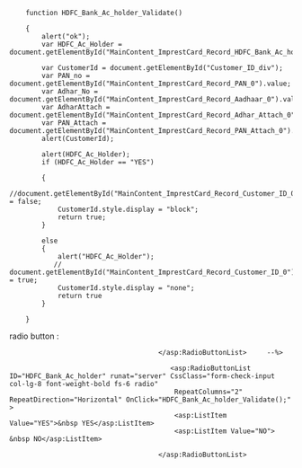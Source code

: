         function HDFC_Bank_Ac_holder_Validate()

        {
            alert("ok");
            var HDFC_Ac_Holder = document.getElementById("MainContent_ImprestCard_Record_HDFC_Bank_Ac_holder_0_0_0").value;
            
            var CustomerId = document.getElementById("Customer_ID_div");
            var PAN_no = document.getElementById("MainContent_ImprestCard_Record_PAN_0").value;
            var Adhar_No = document.getElementById("MainContent_ImprestCard_Record_Aadhaar_0").value;
            var AdharAttach = document.getElementById("MainContent_ImprestCard_Record_Adhar_Attach_0").file;
            var PAN_Attach = document.getElementById("MainContent_ImprestCard_Record_PAN_Attach_0").file;
            alert(CustomerId);
            
            alert(HDFC_Ac_Holder);
            if (HDFC_Ac_Holder == "YES")

            {
                //document.getElementById("MainContent_ImprestCard_Record_Customer_ID_0").disabled = false;
                CustomerId.style.display = "block";
                return true;
            }

            else
            {
                alert("HDFC_Ac_Holder");
               // document.getElementById("MainContent_ImprestCard_Record_Customer_ID_0").disabled = true;
                CustomerId.style.display = "none";
                return true
            }

        }


radio button :


                                         </asp:RadioButtonList>     --%>
                                            
                                            <asp:RadioButtonList ID="HDFC_Bank_Ac_holder" runat="server" CssClass="form-check-input col-lg-8 font-weight-bold fs-6 radio"
                                             RepeatColumns="2"  RepeatDirection="Horizontal" OnClick="HDFC_Bank_Ac_holder_Validate();" >
                                             <asp:ListItem Value="YES">&nbsp YES</asp:ListItem>
                                             <asp:ListItem Value="NO"> &nbsp NO</asp:ListItem>

                                         </asp:RadioButtonList>  


 <div id= "Customer_ID_div" class="col-lg-4 mb-1 form-row" style="display:none;">
                                             <div class="col-md-4">
                                                <label class="m-0 mr-2 p-0 col-form-label-sm  font-weight-bold fs-6"  >Customer ID :<span class="text-danger">*</span></label>
                                            </div>
                                            <div class="col-lg-7">
                                                <asp:TextBox  ID="Customer_ID" runat="server"  CssClass="form-control form-control-sm" required ></asp:TextBox>
                                                 </div>
                                              
                                            </div>
    



i want to valdate ID="HDFC_Bank_Ac_holder"  when ID="HDFC_Bank_Ac_holder"  choose yes than  ID="Customer_ID"  should visible other wise not visible and on page load it is also not visible when yes then customerId is visible
